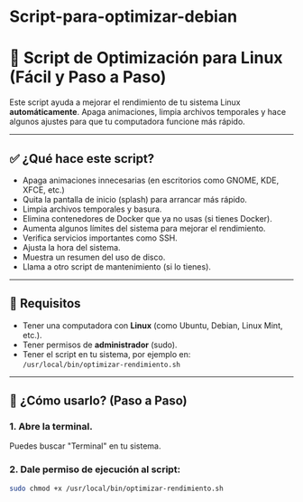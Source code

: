 # Script-para-optimizar-debian

# 🧹 Script de Optimización para Linux (Fácil y Paso a Paso)

Este script ayuda a mejorar el rendimiento de tu sistema Linux **automáticamente**. Apaga animaciones, limpia archivos temporales y hace algunos ajustes para que tu computadora funcione más rápido.

---

## ✅ ¿Qué hace este script?

- Apaga animaciones innecesarias (en escritorios como GNOME, KDE, XFCE, etc.)
- Quita la pantalla de inicio (splash) para arrancar más rápido.
- Limpia archivos temporales y basura.
- Elimina contenedores de Docker que ya no usas (si tienes Docker).
- Aumenta algunos límites del sistema para mejorar el rendimiento.
- Verifica servicios importantes como SSH.
- Ajusta la hora del sistema.
- Muestra un resumen del uso de disco.
- Llama a otro script de mantenimiento (si lo tienes).

---

## 🧾 Requisitos

- Tener una computadora con **Linux** (como Ubuntu, Debian, Linux Mint, etc.).
- Tener permisos de **administrador** (sudo).
- Tener el script en tu sistema, por ejemplo en:  
  `/usr/local/bin/optimizar-rendimiento.sh`

---

## 🧰 ¿Cómo usarlo? (Paso a Paso)

### 1. Abre la terminal.

Puedes buscar "Terminal" en tu sistema.

### 2. Dale permiso de ejecución al script:

```bash
sudo chmod +x /usr/local/bin/optimizar-rendimiento.sh
